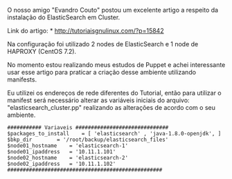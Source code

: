 O nosso amigo "Evandro Couto" postou um excelente artigo a respeito da instalação do ElasticSearch em Cluster.

Link do artigo: 
	* http://tutoriaisgnulinux.com/?p=15842

Na configuração foi utilizado 2 nodes de ElasticSearch e 1 node de HAPROXY (CentOS 7.2).

No momento estou realizando meus estudos de Puppet e achei interessante usar esse artigo para praticar a criação desse ambiente utilizando manifests.

Eu utilizei os endereços de rede diferentes do Tutorial, então para utilizar o manifest 
será necessário alterar as variáveis iniciais do arquivo: "elasticsearch_cluster.pp" realizando as alterações de acordo com o seu ambiente.

	########### Variaveis ##############################
	$packages_to_install 	= [ 'elasticsearch' , 'java-1.8.0-openjdk', ]
	$bkp_dir 		= '/root/backup/elasticsearch_files'
	$node01_hostname  	= 'elasticsearch-1'
	$node01_ipaddress	= '10.11.1.101'
	$node02_hostname	= 'elasticsearch-2'
	$node02_ipaddress	= '10.11.1.102'
	##################################################

